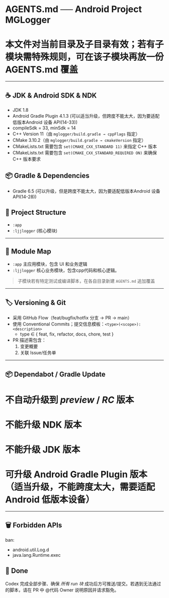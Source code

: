 # AGENTS.md  ── Android Project MGLogger
# 本文件对当前目录及子目录有效；若有子模块需特殊规则，可在该子模块再放一份 AGENTS.md 覆盖

---
## ☕️ JDK & Android SDK & NDK
- JDK 1.8
- Android Gradle Plugin 4.1.3 (可以适当升级，但跨度不能太大，因为要适配低版本Android 设备 API(14-33))
- compileSdk = 33, minSdk = 14
- C++ Version 11（由 `mglogger/build.gradle → cppFlags` 指定）
- CMake 3.10.2（由 `mglogger/build.gradle → cmakeVersion` 指定）
- CMakeLists.txt 需要包含 `set(CMAKE_CXX_STANDARD 11)` 来指定 C++ 版本
- CMakeLists.txt 需要包含 `set(CMAKE_CXX_STANDARD_REQUIRED ON)` 来确保 C++ 版本要求

## 📦 Gradle & Dependencies
- Gradle 6.5 (可以升级，但是跨度不能太大，因为要适配低版本Android 设备 API(14-28))

## 📂 Project Structure
- `:app`
- `:ljjlogger` (核心模块)

---
## 🧩 Module Map
- `:app` 主应用模块，包含 UI 和业务逻辑
- `:ljjlogger` 核心业务模块，包含cpp代码和核心逻辑。
> 子模块若有特定测试或编译脚本，在各自目录新建 `AGENTS.md` 追加覆盖

---
## 🏷️ Versioning & Git
- 采用 GitHub Flow（feat/bugfix/hotfix 分支 → PR → main）
- 使用 Conventional Commits；提交信息模板：`<type>(<scope>): <description>`
    - type ∈ { feat, fix, refactor, docs, chore, test }
- PR 描述需包含：
    1. 变更概要
    2. 关联 Issue/任务单

---
## 📦 Dependabot / Gradle Update
# 不自动升级到 *preview* / *RC* 版本
# 不能升级 NDK 版本
# 不能升级 JDK 版本
# 可升级 Android Gradle Plugin 版本（适当升级，不能跨度太大，需要适配 Android 低版本设备）
---
## 🗑️ Forbidden APIs
ban:
- android.util.Log.d
- java.lang.Runtime.exec

## 🏁 Done
Codex 完成全部步骤、确保 *所有 run 块* 成功后方可推送/提交。若遇到无法通过的脚本，请在 PR 中 @代码 Owner 说明原因并请求豁免。